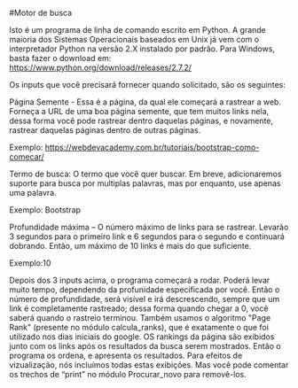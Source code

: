 #Motor de busca

Isto é um programa de linha de comando escrito em Python. A grande maioria dos Sistemas Operacionais baseados em Unix já vem com o interpretador Python na versão 2.X instalado por padrão. Para Windows, basta fazer o download em: https://www.python.org/download/releases/2.7.2/

Os inputs que você precisará fornecer quando solicitado, são os seguintes:

Página Semente - Essa é a página, da qual ele começará a rastrear a web. Forneça a URL de uma boa página semente, que tem muitos links nela, dessa forma você pode rastrear dentro daquelas páginas, e novamente, rastrear daquelas páginas dentro de outras páginas.

Exemplo: https://webdevacademy.com.br/tutoriais/bootstrap-como-comecar/

Termo de busca: O termo que você quer buscar. Em breve, adicionaremos suporte para busca por multiplas palavras, mas por enquanto, use apenas uma palavra.

Exemplo: Bootstrap

Profundidade máxima – O número máximo de links para se rastrear. Levarão 3 segundos para o primeiro link e 6 segundos para o segundo e continuará dobrando. Então, um máximo de 10 links é mais do que suficiente.

Exemplo:10

Depois dos 3 inputs acima, o programa começará a rodar. Poderá levar muito tempo, dependendo da profunidade especificada por você. Então o número de profundidade, será visível e irá descrescendo, sempre que um link é completamente rastreado; dessa forma quando chegar a 0, você saberá quando o rastreio terminou.
Também usamos o algoritmo "Page Rank" (presente no módulo calcula_ranks), que é exatamente o que foi utilizado nos dias iniciais do google. OS rankings da página são exibidos junto com os links após os resultados da busca serem mostrados. Então o programa os ordena, e apresenta os resultados.
Para efeitos de vizualização, nós incluímos todas estas exibições. Mas você pode comentar os trechos de “print” no módulo Procurar_novo para removê-los.
